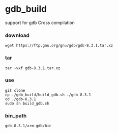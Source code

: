 # gdb_build
support for gdb Cross compilation

### download
```shell
wget https://ftp.gnu.org/gnu/gdb/gdb-8.3.1.tar.xz
```

### tar
```shell
tar -vxf gdb-8.3.1.tar.xz
```

### use
```shell
git clone 
cp ./gdb_build/build_gdb.sh ./gdb-8.3.1
cd ./gdb-8.3.1
sudo sh build_gdb.sh
```

### bin_path
```shell
gdb-8.3.1/arm-gdb/bin
```
